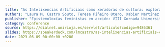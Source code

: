 ```yaml
---
title: "As Intelixencias Artificiais como xeradoras de cultura: exploración dos nesgos de xénero de ChatGPT"
authors: "Laura M. Castro Souto, Teresa Piñeiro Otero, Xabier Martínez Rolán"
publisher: "Epistemoloxías feministas en acción: VIII Xornada Universitaria Galega en Xénero (XUGeX’23)"
category: conference
source: https://dialnet.unirioja.es/servlet/articulo?codigo=9486361
slides: https://speakerdeck.com/lmcastro/as-intelixencias-artificiais-como-xeradoras-de-cultura-exploracion-dos-nesgos-de-xenero-de-chatgpt
date: 2023-06-09 00:00:00 +0200
---
```


